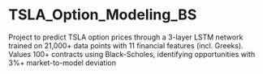 # TSLA_Option_Modeling_BS
Project to predict TSLA option prices through a 3-layer LSTM network trained on 21,000+ data points with 11 financial features (incl. Greeks). Values 100+ contracts using Black-Scholes, identifying opportunities with 3%+ market-to-model deviation
